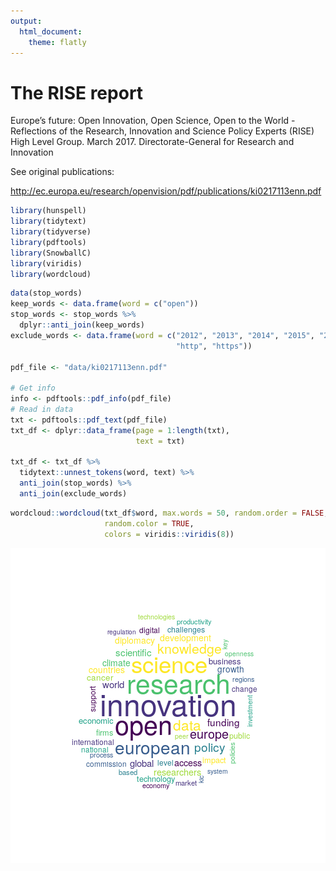 ```yaml
---
output: 
  html_document: 
    theme: flatly
---
```


# The RISE report

Europe’s future: Open Innovation, Open Science, Open to the World - Reflections of the Research, Innovation and Science Policy Experts (RISE) High Level Group. March 2017. Directorate-General for Research and Innovation

See original publications:

http://ec.europa.eu/research/openvision/pdf/publications/ki0217113enn.pdf


```r
library(hunspell)
library(tidytext)
library(tidyverse)
library(pdftools)
library(SnowballC)
library(viridis)
library(wordcloud)
```


```r
data(stop_words)
keep_words <- data.frame(word = c("open"))
stop_words <- stop_words %>% 
  dplyr::anti_join(keep_words)
exclude_words <- data.frame(word = c("2012", "2013", "2014", "2015", "2016", 
                                     "http", "https"))

pdf_file <- "data/ki0217113enn.pdf"

# Get info
info <- pdftools::pdf_info(pdf_file)
# Read in data
txt <- pdftools::pdf_text(pdf_file)
txt_df <- dplyr::data_frame(page = 1:length(txt), 
                            text = txt)

txt_df <- txt_df %>% 
  tidytext::unnest_tokens(word, text) %>% 
  anti_join(stop_words) %>% 
  anti_join(exclude_words)
```


```r
wordcloud::wordcloud(txt_df$word, max.words = 50, random.order = FALSE,
                     random.color = TRUE, 
                     colors = viridis::viridis(8))
```

![plot of chunk plot-data](figure/plot-data-1.png)


